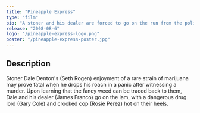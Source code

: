```yaml
---
title: "Pineapple Express"
type: "film"
bio: "A stoner and his dealer are forced to go on the run from the police after the pothead witnesses a cop murder a guy."
release: "2008-08-6"
logo: "/pineapple-express-logo.png"
poster: "/pineapple-express-poster.jpg"
---
```


## Description

Stoner Dale Denton's (Seth Rogen) enjoyment of a rare strain of marijuana may prove fatal when he drops his roach in a panic after witnessing a murder. Upon learning that the fancy weed can be traced back to them, Dale and his dealer (James Franco) go on the lam, with a dangerous drug lord (Gary Cole) and crooked cop (Rosie Perez) hot on their heels.